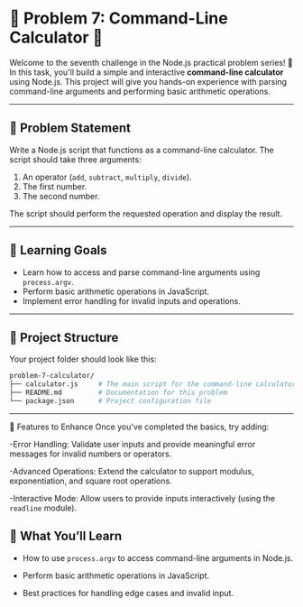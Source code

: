 # 🌟 Problem 7: Command-Line Calculator 🌟

Welcome to the seventh challenge in the Node.js practical problem series! 🚀 In this task, you'll build a simple and interactive **command-line calculator** using Node.js. This project will give you hands-on experience with parsing command-line arguments and performing basic arithmetic operations.

---

## 📝 Problem Statement

Write a Node.js script that functions as a command-line calculator. The script should take three arguments:

1. An operator (`add`, `subtract`, `multiply`, `divide`).
2. The first number.
3. The second number.

The script should perform the requested operation and display the result.

---

## 🎯 Learning Goals

- Learn how to access and parse command-line arguments using `process.argv`.
- Perform basic arithmetic operations in JavaScript.
- Implement error handling for invalid inputs and operations.

---

## 📂 Project Structure

Your project folder should look like this:

```bash
problem-7-calculator/
├── calculator.js     # The main script for the command-line calculator
├── README.md         # Documentation for this problem
└── package.json      # Project configuration file
```

---

🌟 Features to Enhance
Once you've completed the basics, try adding:

-Error Handling: Validate user inputs and provide meaningful error messages for invalid numbers or operators.

-Advanced Operations: Extend the calculator to support modulus, exponentiation, and square root operations.

-Interactive Mode: Allow users to provide inputs interactively (using the `readline` module).

## 🧠 What You’ll Learn

- How to use `process.argv` to access command-line arguments in Node.js.

- Perform basic arithmetic operations in JavaScript.

- Best practices for handling edge cases and invalid input.
